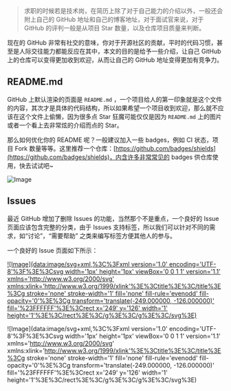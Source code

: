 > 求职的时候若是技术岗，在简历上除了对于自己能力的介绍以外，一般还会附上自己的 GitHub 地址和自己的博客地址，对于面试官来说，对于 GitHub 的评判一般是从项目 Star 数量，以及仓库项目质量来判断。

现在的 GitHub 非常有社交的意味，你对于开源社区的贡献，平时的代码习惯，甚至是人际交往能力都能反应在其中，本文的目的是给予一些介绍，让自己 GitHub 上的仓库可以变得更加收到欢迎，从而让自己的 GitHub 地址变得更加有竞争力。

## README.md

GitHub 上默认渲染的页面是 `README.md` ，一个项目给人的第一印象就是这个文件的内容，其次才是具体的代码结构，所以如果希望一个项目收到欢迎，那么就不应该在这个文件上偷懒，因为很多点 Star 狂魔可能仅仅是因为 `README.md` 上的图片或者一个看上去非常炫的介绍而点的 Star。

那么如何优化你的 README 呢？一般建议加入一些 badges，例如 CI 状态，项目 Fork 数量等等。这里推荐一个仓库：[https://github.com/badges/shields](https://github.com/badges/shields)，内含许多非常常见的 badges 供仓库使用，快去试试吧~

![Image](https://mmbiz.qpic.cn/mmbiz_png/icHoerKO3NjJjaia2W4Ezc8dyHvxNbwwvzFLhUMPhf1DKRiaI8QicrfSSUBaAOY0G8n7w14bWhCS3SafA0A8fWjCRg/640?wx_fmt=png&tp=webp&wxfrom=5&wx_lazy=1&wx_co=1)

## Issues

最近 GitHub 增加了删除 Issues 的功能，当然那个不是重点，一个良好的 Issue 页面应该包含完整的分类，由于 Issues 支持标签，所以我们可以针对不同的需求，如“讨论”，“需要帮助” 之类来编写标签方便其他人的参与。

一个良好的 Issue 页面如下所示：

[![Image](data:image/svg+xml,%3C%3Fxml version='1.0' encoding='UTF-8'%3F%3E%3Csvg width='1px' height='1px' viewBox='0 0 1 1' version='1.1' xmlns='http://www.w3.org/2000/svg' xmlns:xlink='http://www.w3.org/1999/xlink'%3E%3Ctitle%3E%3C/title%3E%3Cg stroke='none' stroke-width='1' fill='none' fill-rule='evenodd' fill-opacity='0'%3E%3Cg transform='translate(-249.000000, -126.000000)' fill='%23FFFFFF'%3E%3Crect x='249' y='126' width='1' height='1'%3E%3C/rect%3E%3C/g%3E%3C/g%3E%3C/svg%3E)](https://camo.githubusercontent.com/e87e42beec83bc1f4df700550cd314fec8766db3/68747470733a2f2f692e6c6f6c692e6e65742f323031382f31312f31352f356265643134376637326630372e706e67)

![Image](data:image/svg+xml,%3C%3Fxml version='1.0' encoding='UTF-8'%3F%3E%3Csvg width='1px' height='1px' viewBox='0 0 1 1' version='1.1' xmlns='http://www.w3.org/2000/svg' xmlns:xlink='http://www.w3.org/1999/xlink'%3E%3Ctitle%3E%3C/title%3E%3Cg stroke='none' stroke-width='1' fill='none' fill-rule='evenodd' fill-opacity='0'%3E%3Cg transform='translate(-249.000000, -126.000000)' fill='%23FFFFFF'%3E%3Crect x='249' y='126' width='1' height='1'%3E%3C/rect%3E%3C/g%3E%3C/g%3E%3C/svg%3E)
